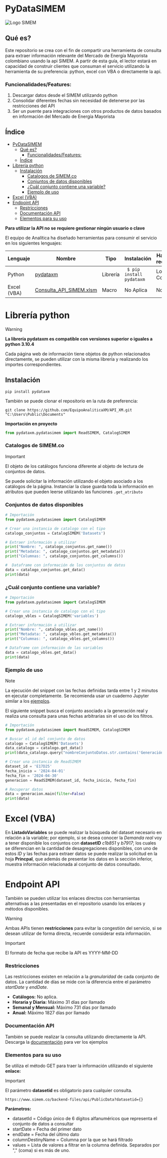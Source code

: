 
# PyDataSIMEM 
![Logo SIMEM](/assets/SIMEM_logo_3.png?raw=true)

## Qué es?
Este repositorio se crea con el fin de compartir una herramienta de consulta para extraer información relevante del Mercado de Energía Mayorista colombiano usando la api SIMEM. A partir de esta guía, el lector estará en capacidad de construir clientes que consuman el servicio utilizando la herramienta de su preferencia: python, excel con VBA o directamente la api.


### Funcionalidades/Features:

1. Descargar datos desde el SIMEM utilizando python
2. Consolidar diferentes fechas sin necesidad de detenerse por las restricciones del API
3. Ser un puente para integraciones con otros productos de datos basados en información del Mercado de Energía Mayorista

## Índice
- [PyDataSIMEM](#pydatasimem)
  - [Qué es?](#qué-es)
    - [Funcionalidades/Features:](#funcionalidadesfeatures)
  - [Índice](#índice)
- [Librería python](#librería-python)
  - [Instalación](#instalación)
    - [Catalogos de SIMEM.co](#catalogos-de-simemco)
    - [Conjuntos de datos disponibles](#conjuntos-de-datos-disponibles)
    - [¿Cuál conjunto contiene una variable?](#cuál-conjunto-contiene-una-variable)
    - [Ejemplo de uso](#ejemplo-de-uso)
- [Excel (VBA)](#excel-vba)
- [Endpoint API](#endpoint-api)
    - [Restricciones](#restricciones)
    - [Documentación API](#documentación-api)
    - [Elementos para su uso](#elementos-para-su-uso)



**Para utilizar la API no se requiere gestionar ningún usuario o clave**

El equipo de Analítica ha diseñado herramientas para consumir el servicio en los siguientes lenguajes:

|Lenguaje|Nombre|Tipo|Instalación|Habilidad requerida|
|--------|------|----|-----------|-------------------|
|Python|[pydataxm](https://pypi.org/project/pydataxm/)|Librería| <code> $ pip install pydataxm </code>|Low Code|
|Excel (VBA) | [Consulta_API_SIMEM.xlsm](https://github.com/EquipoAnaliticaXM/API_XM/tree/master/Consulta_API_SIMEM.xlsm)|Macro|No Aplica|No Code|

# Librería python

> [!WARNING]
> **La librería pydataxm es compatible con versiones superior o iguales a python 3.10.4**

Cada página web de información tiene objetos de python relacionados directamente, se pueden utilizar con la misma librería y realizando los importes correspondientes. 

<a id='instalacion'></a>
## Instalación
  
```console
pip install pydataxm
```

También se puede clonar el repositorio en la ruta de preferencia:
```git
git clone https://github.com/EquipoAnaliticaXM/API_XM.git "C:\Users\Public\Documents"
```


**Importación en proyecto**
```python
from pydataxm.pydatasimem import ReadSIMEM, CatalogSIMEM
```
### Catalogos de SIMEM.co

> [!IMPORTANT]
> El objeto de los catálogos funciona diferente al objeto de lectura de conjuntos de datos.

Se puede solicitar la información utilizando el objeto asociado a los catálogos de la página. Instanciar la clase guarda toda la información en atributos que pueden leerse utilizando las funciones `.get_atributo`

### Conjuntos de datos disponibles
```python
# Importación
from pydataxm.pydatasimem import CatalogSIMEM

# Crear una instancia de catalogo con el tipo
catalogo_conjuntos = CatalogSIMEM('Datasets')

# Extraer información a utilizar
print("Nombre: ", catalogo_conjuntos.get_name())
print("Metadata: ", catalogo_conjuntos.get_metadata())
print("Columnas: ", catalogo_conjuntos.get_columns())

#  Dataframe con información de los conjuntos de datos
data = catalogo_conjuntos.get_data()
print(data)
```

### ¿Cuál conjunto contiene una variable?

```python
# Importación
from pydataxm.pydatasimem import CatalogSIMEM

# Crear una instancia de catalogo con el tipo
catalogo_vbles = CatalogSIMEM('variables')

# Extraer información a utilizar
print("Nombre: ", catalogo_vbles.get_name())
print("Metadata: ", catalogo_vbles.get_metadata())
print("Columnas: ", catalogo_vbles.get_columns())

# Dataframe con información de las variables
data = catalogo_vbles.get_data()
print(data)
```

### Ejemplo de uso
> [!NOTE]
> La ejecución del snippet con las fechas definidas tarda entre 1 y 2 minutos en ejecutar completamente. Se recomienda usar un cuaderno Jupyter similar a los [ejemplos](https://github.com/EquipoAnaliticaXM/API_XM/tree/master/examples).

El siguiente snippet busca el conjunto asociado a la generación real y realiza una consulta para unas fechas arbitrarias sin el uso de los filtros.
```python
# Importación
from pydataxm.pydatasimem import ReadSIMEM, CatalogSIMEM

# Buscar el id del conjunto de datos
catalogo = CatalogSIMEM('Datasets')
data_catalogo = catalogo.get_data()
print(data_catalogo.query("nombreConjuntoDatos.str.contains('Generación Real')"))

# Crear una instancia de ReadSIMEM
dataset_id = 'E17D25'
fecha_inicio = '2024-04-01'
fecha_fin = '2024-04-30'
generacion = ReadSIMEM(dataset_id, fecha_inicio, fecha_fin)

# Recuperar datos
data = generacion.main(filter=False)
print(data)
```

# Excel (VBA)

En **ListadoVariables** se puede realizar la búsqueda del dataset necesario en relación a la variable; por ejemplo, si se desea conocer la _Demanda real_ voy a tener disponible los conjuntos con **datasetID** _c1b851_ y _b7917_; los cuales se diferencian en la cantidad de desagregaciones disponibles, con uno de estos _ID_ y las fechas para extraer datos se puede realizar la solicitud en la hoja **Princpal**, que además de presentar los datos en la sección inferior, muestra información relacionada al conjunto de datos consultado. 


# Endpoint API

También se pueden utilizar los enlaces directos con herramientas alternativas a las presentadas en el repositorio usando los enlaces y métodos disponibles.

> [!WARNING]
> Ambas APIs tienen **restricciones** para evitar la congestión del servicio, si se desean utilizar de forma directa, recuerde considerar esta información.

> [!IMPORTANT]
> El formato de fecha que recibe la API es YYYY-MM-DD



### Restricciones
  Las restricciones existen en relación a la _granularidad_ de cada conjunto de datos. La cantidad de días se mide con la diferencia entre el parámetro _startDate_ y _endDate_.
  - **Catálogos:** No aplica. 
  - **Horaria y Diaria:** Máximo 31 días por llamado
  - **Semanal y Mensual:** Máximo 731 días por llamado
  - **Anual:** Máximo 1827 días por llamado
  

### Documentación API
También se puede realizar la consulta utilizando directamente la API. Descarga la [documentación](https://www.simem.co/recursos/Documentacion%20API%20SIMEM.pdf) para ver los ejemplos


### Elementos para su uso
Se utiliza el método GET para traer la información utilizando el siguiente **enlace:**

>[!IMPORTANT]
> El parámetro **datasetid** es obligatorio para cualquier consulta.
```
https://www.simem.co/backend-files/api/PublicData?datasetid={}
```

**Parámetros:**
- datasetId = Código único de 6 dígitos alfanuméricos que representa el conjunto de datos a consultar
- startDate = Fecha del primer dato
- endDate = Fecha del último dato
- columnDestinyName = Columna por la que se hará filtrado
- values = Lista de valores a filtrar en la columna definida. Separados por "," (coma) si es más de uno.


